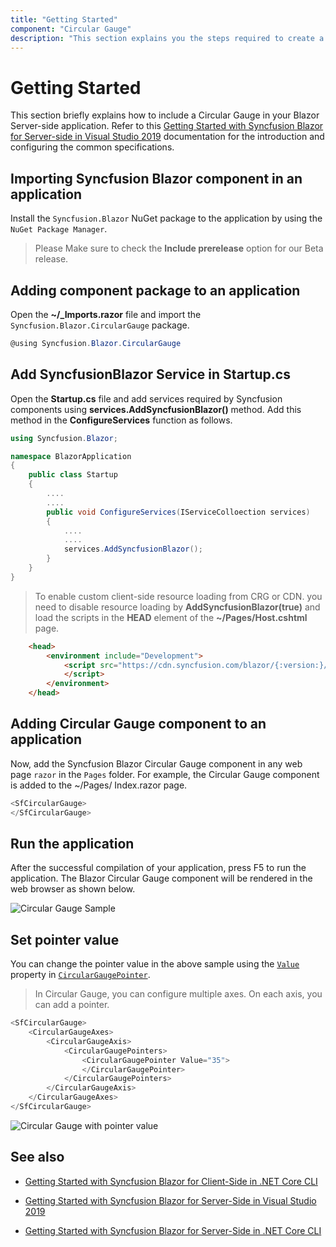 ```yaml
---
title: "Getting Started"
component: "Circular Gauge"
description: "This section explains you the steps required to create a simple Blazor Circular Gauge."
---
```


# Getting Started

This section briefly explains how to include a Circular Gauge in your Blazor Server-side application. Refer to this [Getting Started with Syncfusion Blazor for Server-side in Visual Studio 2019](https://blazor.syncfusion.com/documentation/getting-started/vs-blazor/) documentation for the introduction and configuring the common specifications.

## Importing Syncfusion Blazor component in an application

Install the `Syncfusion.Blazor` NuGet package to the application by using the `NuGet Package Manager`.

> Please Make sure to check the **Include prerelease** option for our Beta release.

## Adding component package to an application

Open the **~/_Imports.razor** file and import the `Syncfusion.Blazor.CircularGauge` package.

```csharp
@using Syncfusion.Blazor.CircularGauge
```

## Add SyncfusionBlazor Service in Startup.cs

Open the **Startup.cs** file and add services required by Syncfusion components using **services.AddSyncfusionBlazor()** method. Add this method in the **ConfigureServices** function as follows.

```csharp
using Syncfusion.Blazor;

namespace BlazorApplication
{
    public class Startup
    {
        ....
        ....
        public void ConfigureServices(IServiceColloection services)
        {
            ....
            ....
            services.AddSyncfusionBlazor();
        }
    }
}
```

> To enable custom client-side resource loading from CRG or CDN. you need to disable resource loading by **AddSyncfusionBlazor(true)** and load the scripts in the **HEAD** element of the **~/Pages/Host.cshtml** page.

```html
    <head>
        <environment include="Development">
            <script src="https://cdn.syncfusion.com/blazor/{:version:}/syncfusion-blazor.min.js">
            </script>
        </environment>
    </head>
```

## Adding Circular Gauge component to an application

Now, add the Syncfusion Blazor Circular Gauge component in any web page `razor` in the `Pages` folder. For example, the Circular Gauge component is added to the ~/Pages/ Index.razor page.

```csharp
<SfCircularGauge>
</SfCircularGauge>
```

## Run the application

After the successful compilation of your application, press F5 to run the application. The Blazor Circular Gauge component will be rendered in the web browser as shown below.

   ![Circular Gauge Sample](./images/getting-components.png)

## Set pointer value

You can change the pointer value in the above sample using the [`Value`](https://help.syncfusion.com/cr/blazor/Syncfusion.Blazor.CircularGauge.CircularGaugePointer.html#Syncfusion_Blazor_CircularGauge_CircularGaugePointer_Value) property in [`CircularGaugePointer`](https://help.syncfusion.com/cr/aspnetcore-blazor/Syncfusion.Blazor.CircularGauge.CircularGaugePointer.html).

> In Circular Gauge, you can configure multiple axes. On each axis, you can add a pointer.

```csharp
<SfCircularGauge>
    <CircularGaugeAxes>
        <CircularGaugeAxis>
            <CircularGaugePointers>
                <CircularGaugePointer Value="35">
                </CircularGaugePointer>
            </CircularGaugePointers>
        </CircularGaugeAxis>
    </CircularGaugeAxes>
</SfCircularGauge>
```

![Circular Gauge with pointer value](./images/getting-pointer.png)

## See also

* [Getting Started with Syncfusion Blazor for Client-Side in .NET Core CLI](https://blazor.syncfusion.com/documentation/getting-started/dotnet-cli-blazor/)

* [Getting Started with Syncfusion Blazor for Server-Side in Visual Studio 2019](https://blazor.syncfusion.com/documentation/getting-started/vs-blazor-server/)

* [Getting Started with Syncfusion Blazor for Server-Side in .NET Core CLI](https://blazor.syncfusion.com/documentation/getting-started/dotnet-cli-blazor-server/)